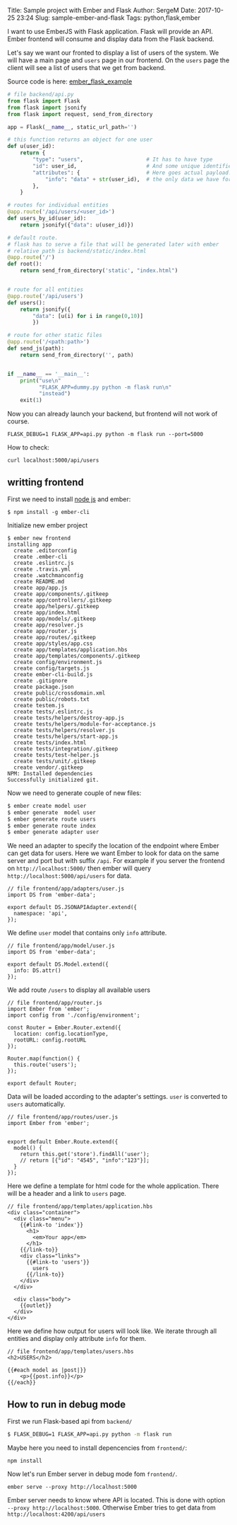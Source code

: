 Title: Sample project with Ember and Flask
Author: SergeM
Date: 2017-10-25 23:24
Slug: sample-ember-and-flask
Tags: python,flask,ember


I want to use EmberJS with Flask application. Flask will provide an API.
Ember frontend will consume and display data from the Flask backend.

Let's say we want our fronted to display a list of users of the system.
We will have a main page and `users` page in our frontend. On the `users` page
the client will see a list of users that we get from backend.


Source code is here:
[ember_flask_example](https://github.com/serge-m/ember_flask_example)



```python
# file backend/api.py
from flask import Flask
from flask import jsonify
from flask import request, send_from_directory

app = Flask(__name__, static_url_path='')

# this function returns an object for one user
def u(user_id):
    return {
        "type": "users",                    # It has to have type
        "id": user_id,                      # And some unique identifier
        "attributes": {                     # Here goes actual payload.
            "info": "data" + str(user_id),  # the only data we have for each user is "info" field
        },
    }

# routes for individual entities
@app.route('/api/users/<user_id>')
def users_by_id(user_id):
    return jsonify({"data": u(user_id)})

# default route.
# flask has to serve a file that will be generated later with ember
# relative path is backend/static/index.html
@app.route('/')
def root():
    return send_from_directory('static', "index.html")


# route for all entities
@app.route('/api/users')
def users():
    return jsonify({
        "data": [u(i) for i in range(0,10)]
        })

# route for other static files
@app.route('/<path:path>')
def send_js(path):
    return send_from_directory('', path)


if __name__ == '__main__':
    print("use\n"
          "FLASK_APP=dummy.py python -m flask run\n"
          "instead")
    exit(1)
```




Now you can already launch your backend, but frontend will not work of course.

```
FLASK_DEBUG=1 FLASK_APP=api.py python -m flask run --port=5000
```

How to check:
```
curl localhost:5000/api/users
```


## writting frontend

First we need to install [node js]() and ember:
```
$ npm install -g ember-cli
```

Initialize new ember project
```
$ ember new frontend
installing app
  create .editorconfig
  create .ember-cli
  create .eslintrc.js
  create .travis.yml
  create .watchmanconfig
  create README.md
  create app/app.js
  create app/components/.gitkeep
  create app/controllers/.gitkeep
  create app/helpers/.gitkeep
  create app/index.html
  create app/models/.gitkeep
  create app/resolver.js
  create app/router.js
  create app/routes/.gitkeep
  create app/styles/app.css
  create app/templates/application.hbs
  create app/templates/components/.gitkeep
  create config/environment.js
  create config/targets.js
  create ember-cli-build.js
  create .gitignore
  create package.json
  create public/crossdomain.xml
  create public/robots.txt
  create testem.js
  create tests/.eslintrc.js
  create tests/helpers/destroy-app.js
  create tests/helpers/module-for-acceptance.js
  create tests/helpers/resolver.js
  create tests/helpers/start-app.js
  create tests/index.html
  create tests/integration/.gitkeep
  create tests/test-helper.js
  create tests/unit/.gitkeep
  create vendor/.gitkeep
NPM: Installed dependencies
Successfully initialized git.
```

Now we need to generate couple of new files:
```bash
$ ember create model user
$ ember generate  model user
$ ember generate route users
$ ember generate route index
$ ember generate adapter user
```


We need an adapter to specify the location of the endpoint where 
Ember can get data for users. Here we want Ember to look for data on the same server
and port but with suffix `/api`. For example if you server the frontend on 
`http://localhost:5000/` then ember will query `http://localhost:5000/api/users` for data.

```
// file frontend/app/adapters/user.js
import DS from 'ember-data';

export default DS.JSONAPIAdapter.extend({
  namespace: 'api',
});
```


We define `user` model that contains only `info` attribute.
```
// file frontend/app/model/user.js
import DS from 'ember-data';

export default DS.Model.extend({
  info: DS.attr()  
});
```


We add route `/users` to display all available users
```
// file frontend/app/router.js
import Ember from 'ember';
import config from './config/environment';

const Router = Ember.Router.extend({
  location: config.locationType,
  rootURL: config.rootURL
});

Router.map(function() {
  this.route('users');
});

export default Router;
```


Data will be loaded according to the adapter's settings. 
`user` is converted to `users` automatically.
```
// file frontend/app/routes/user.js
import Ember from 'ember';


export default Ember.Route.extend({
  model() {
    return this.get('store').findAll('user');
    // return [{"id": "4545", "info":"123"}];
  }
});
```

Here we define a template for html code for the whole application. 
There will be a header and a link to `users` page.
```
// file frontend/app/templates/application.hbs
<div class="container">
  <div class="menu">
    {{#link-to 'index'}}
      <h1>
        <em>Your app</em>
      </h1>
    {{/link-to}}
    <div class="links">
      {{#link-to 'users'}}
        users
      {{/link-to}}
    </div>
  </div>

  <div class="body">
    {{outlet}}
  </div>
</div>
```


Here we define how output for users will look like. 
We iterate through all entities and display only attribute `info` for them.
```
// file frontend/app/templates/users.hbs
<h2>USERS</h2>

{{#each model as |post|}}
    <p>{{post.info}}</p>
{{/each}}
```


## How to run in debug mode
First we run Flask-based api from `backend/`
```bash
$ FLASK_DEBUG=1 FLASK_APP=api.py python -m flask run
```

Maybe here you need to install depencencies from `frontend/`:
```
npm install
```

Now let's run Ember server in debug mode fom `frontend/`.
```
ember serve --proxy http://localhost:5000
```
Ember server needs to know where API is located. This is done with option `--proxy http://localhost:5000`.
Otherwise Ember tries to get data from `http://localhost:4200/api/users`






















